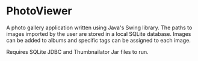 # PhotoViewer
A photo gallery application written using Java's Swing library. The paths to images imported by the user are stored in a local SQLite database. Images can be added to albums and specific tags can be assigned to each image.

Requires SQLite JDBC and Thumbnailator Jar files to run.

